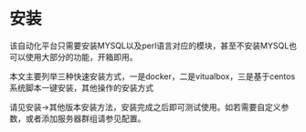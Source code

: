 # 安装

该自动化平台只需要安装MYSQL以及perl语言对应的模块，甚至不安装MYSQL也可以使用大部分的功能，开箱即用。

本文主要列举三种快速安装方式，一是docker，二是vitualbox，三是基于centos系统脚本一键安装，其他操作的安装方式

请见安装-&gt;其他版本安装方法，安装完成之后即可测试使用。如若需要自定义参数，或者添加服务器群组请参见配置。

